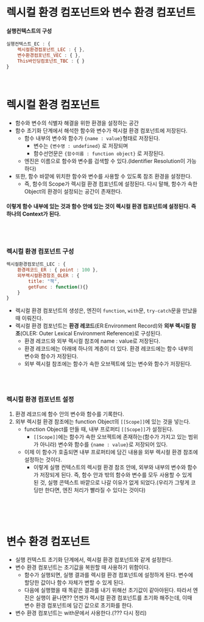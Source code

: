 # 렉시컬 환경 컴포넌트와 변수 환경 컴포넌트

#### 실행컨텍스트의 구성

```javascript
실행컨텍스트_EC : {
    렉시컬환경컴포넌트_LEC : { },
    변수환경컴포넌트_VEC : { },
    This바인딩컴포넌트_TBC : { }
}
```

<br>

# 렉시컬 환경 컴포넌트

- 함수와 변수의 식별자 해결을 위한 환경을 설정하는 공간
- 함수 초기화 단계에서 해석한 함수와 변수가 렉시컬 환경 컴포넌트에 저장된다.
  - 함수 내부의 변수와 함수가 `{name : value}`형태로 저장된다.
    - 변수는 `{변수명 : undefined}` 로 저장되며
    - 함수선언문은 `{함수이름 : function object}` 로 저장된다.
  - 엔진은 이름으로 함수와 변수를 검색할 수 있다.(Identifier Resolution이 가능하다)
- 또한, 함수 바깥에 위치한 함수와 변수를 사용할 수 있도록 참조 환경을 설정한다.
  - 즉, 함수의 Scope가 렉시컬 환경 컴포넌트에 설정된다. 다시 말해, 함수가 속한 Object의 환경이 설정되는 공간이 존재한다.

#### 이렇게 함수 내부에 있는 것과 함수 안에 있는 것이 렉시컬 환경 컴포넌트에 설정된다. 즉 하나의 Context가 된다.

<br>
<br>

### 렉시컬 환경 컴포넌트 구성

```Javascript
렉시컬환경컴포넌트_LEC : {
    환경레코드_ER : { point : 100 },
    외부렉시컬환경참조_OLER : {
        title: "책",
        getFunc : function(){}
    }
}
```

- 렉시컬 환경 컴포넌트의 생성은, 엔진이 `function`, `with`문, `try-catch`문을 만났을 때 이뤄진다.
- 렉시컬 환경 컴포넌트는 **환경 레코드**(ER:Environment Record)와 **외부 렉시컬 참조**(OLER: Outer Lexical Environment Reference)로 구성된다.
  - 환경 레코드와 외부 렉시컬 참조에 name : value로 저장된다.
  - 환경 레코드에는 아래에 하나의 계층이 더 있다. 환경 레코드에는 함수 내부의 변수와 함수가 저장된다.
  - 외부 렉시컬 참조에는 함수가 속한 오브젝트에 있는 변수와 함수가 저장된다.

<br>
<br>

### 렉시컬 환경 컴포넌트 설정

1. 환경 레코드에 함수 안의 변수와 함수를 기록한다.
2. 외부 렉시컬 환경 참조에는 function Object의 `[[Scope]]`에 있는 것을 넣는다.
   - function Object를 만들 때, 내부 프로퍼티 `[[Scope]]`가 설정된다.
     - `[[Scope]]`에는 함수가 속한 오브젝트에 존재하는(함수가 가지고 있는 범위가 아니라) 변수와 함수를 `{name : value}`로 저장되어 있다.
   - 이제 이 함수가 호출되면 내부 프로퍼티에 담긴 내용을 외부 렉시컬 환경 참조에 설정하는 것이다.
     - 이렇게 실행 컨텍스트의 렉시컬 환경 참조 안에, 외부와 내부의 변수와 함수가 저장되게 된다. 즉, 함수 안과 밖의 함수와 변수를 모두 사용할 수 있게 된 것, 실행 콘텍스트 바깥으로 나갈 이유가 없게 되었다.(우리가 그렇게 코딩만 한다면, 엔진 처리가 빨라질 수 있다는 것이다)

<br>
<br>
<br>

# 변수 환경 컴포넌트

- 실행 컨텍스트 초기화 단계에서, 렉시컬 환경 컴포넌트와 같게 설정한다.
- 변수 환경 컴포넌트는 초기값을 복원할 때 사용하기 위함이다.
  - 함수가 실행되면, 실행 결과를 렉시컬 환경 컴포넌트에 설정하게 된다. 변수에 할당한 값이나 함수 자체가 변할 수 있게 된다.
  - 다음에 실행했을 때 똑같은 결과를 내기 위해선 초기값이 같아야된다. 따라서 엔진은 실행이 끝나면?? 언젠가 렉시컬 환경 컴포넌트를 초기화 해주는데, 이때 변수 환경 컴포넌트에 담긴 값으로 초기화를 한다.
- 변수 환경 컴포넌트는 with문에서 사용한다.(??? 다시 정리)
